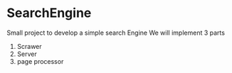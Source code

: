 # SearchEngine
Small project to develop a simple search Engine 
We will implement 3 parts
1. Scrawer
2. Server
3. page processor
